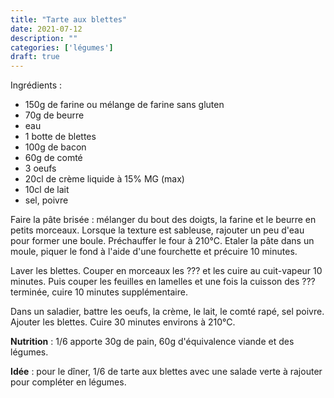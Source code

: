 ```yaml
---
title: "Tarte aux blettes"
date: 2021-07-12
description: ""
categories: ['légumes']
draft: true
---
```


Ingrédients :
- 150g de farine ou mélange de farine sans gluten
- 70g de beurre
- eau
- 1 botte de blettes
- 100g de bacon
- 60g de comté
- 3 oeufs
- 20cl de crème liquide à 15% MG (max)
- 10cl de lait
- sel, poivre

Faire la pâte brisée : mélanger du bout des doigts, la farine et le beurre en petits morceaux.
Lorsque la texture est sableuse, rajouter un peu d'eau pour former une boule.
Préchauffer le four à 210°C.
Etaler la pâte dans un moule, piquer le fond à l'aide d'une fourchette et précuire 10 minutes.

Laver les blettes. Couper en morceaux les ??? et les cuire au cuit-vapeur 10 minutes.
Puis couper les feuilles en lamelles et une fois la cuisson des ??? terminée, cuire 10 minutes supplémentaire.

Dans un saladier, battre les oeufs, la crème, le lait, le comté rapé, sel poivre. Ajouter les blettes.
Cuire 30 minutes environs à 210°C.

**Nutrition** : 1/6 apporte 30g de pain, 60g d'équivalence viande et des légumes.

**Idée** : pour le dîner, 1/6 de tarte aux blettes avec une salade verte à rajouter pour compléter en légumes.